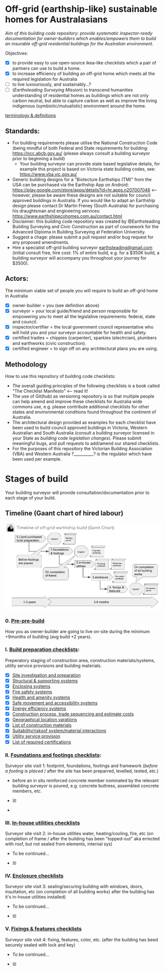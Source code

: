 # Off-grid (earthship-like) sustainable homes for Australasians

*Aim of this building code repository: provide systematic inspector-ready documentation for owner-builders which enables/empowers them to build an insurable off-grid residential buildings for the Australian environment.*

Objectives:
 - [x] to provide easy to use open-source ikea-like checklists which a pair of partners can use to build a home.
 - [x] to increase efficiency of building an off-grid home which meets all the required legislation for Australia
 - [ ] to live luxiouriously, and sustainably...?
 - [ ] (*Earthsteading Surveying Mission*) to transcend humanities understanding of residential homes as buildings which are not only carbon neutral, but able to capture carbon as well as improve the living indigenous (symbiotic/mutualistic) environment around the home.

[terminology & definitions](https://github.com/earthsteading/earthship/blob/5f4f96040fc8ca2ebc30613c183d4a93b0921481/terminology.md)

## Standards:

 * For building requirements please utilise the National Construction Code (being mindful of both Federal and State requirements for building: https://ncc.abcb.gov.au/ (please always consult a building surveyor prior to beginning a build)
   * Your building surveyor can provide state based legislative details, for example this project is based on Victoria state building codes, see: https://www.vba.vic.gov.au/
 * Generic building designs for a "Biotecture Earthships (TM)" from the USA can be purchased via the Earthship App on Android: https://play.google.com/store/apps/details?id=hr.apps.n207007048 <-- however, please be aware these designs are not suitable for council approved buildings in Australia.  If you would like to adapt an Earthship design please contact Dr Martin Freney (South Australia) for purchasing his draughtsman and engineering services: https://www.earthshipecohomes.com.au/contact.html
 * Disclaimer: this building code repository was created by @Earthsteading Building Surveying and Civic Construction as part of coursework for the Advanced Diploma in Building Surveying at Federation University.
 * Suggest a chage: please submit a pull request and/or bug request for any proposed amendments.
 * Hire a specialist off-grid building surveyor earthsteading@gmail.com (initial consult free, hire cost: 1% of entire build, e.g. for a $350K build, a building surveyor will accompany you throughout your journey for $3500).

## Actors:

The minimum viable set of people you will require to build an off-grid home in Australia
 - [x] owner-builder = you (see definition above)
 - [x] surveyor = your local guide/friend and person responsible for empowering you to meet all the legislative requirements: federal, state and council.
 - [x] inspector/certifier = the local government council representative who will hold you and your surveyor accountable for health and safety.
 - [x] certified tradies = chippies (carpenter), sparkies (electrcian), plumbers and earthworks (civic construction).
 - [x] certified engineer = to sign off on any architectural plans you are using.

## Methodology
How to use this repository of building code checklists:
 * The overall guiding principles of the following checklists is a book called "The Checklist Manifesto" <-- read it!
 * The use of Git(hub) as versioning repository is so that multiple people can help amend and improve these checklists for Australia wide commons use, e.g. please contribute additional checklists for other states and environmental conditions found throughout the continent of Australia.
 * The architectural design provided as examples for each checklist have been used to build council approved buildings in Victoria, Western Australian and South Australia (consult a building surveyor licensed in your State as _building code legislation changes_). Please submit meaningful bugs, and pull requests to add/amend our shared checklists. 
 * For the purposes of this repository the Victorian Building Association (VBA) and Western Australia ?__________? is the regulator which have been used per example.

# Stages of build 
Your building surveyor will provide consultation/documentation prior to each stage of your build.

## Timeline (Gaant chart of hired labour)
![timeline](https://github.com/earthsteading/earthship/blob/821f840683c55277b7f58c940904e4f701e91312/Gaant_v1.png "Gaant cahrt of timeline build")

### 0. [Pre-pre-build](https://github.com/earthsteading/earthship/blob/9693f3290efba0b4db99ad9f5c4e8f284388ad5c/pre-pre-build.md) 

How you as owner-builder are going to live on-site during the minimum +9months of building (avg build +2 years).

### I. [Build preparation checklists](https://github.com/earthsteading/earthship/blob/e97adaeebb06a77383f3f647728697382650fdb4/checklist_build-preparation.md): 
 Preperatory staging of construction area, construction materials/systems, utility service provisions and building materials.
   - [X] [Site investigation and preparation]()
   - [X] [Structural & supporting systems](https://github.com/earthsteading/earthship/blob/8f54d43fba8223c37a4d816cec43cdac49e931e8/checklist_structural-supporting-systems.md)
   - [X] [Enclosing systems](https://github.com/earthsteading/earthship/blob/deca192c4e5906e696d0970e1e31b33337aaac5b/checklist_enclosing-systems.md)
   - [X] [Fire safety systems](https://github.com/earthsteading/earthship/blob/deca192c4e5906e696d0970e1e31b33337aaac5b/checklist_fire-safety.md)
   - [X] [Health and amenity systems](https://github.com/earthsteading/earthship/blob/03644a5ab01a5ad175481848f855def211754c70/checklist_health-amenity.md)
   - [X] [Safe movement and accessibility systems](https://github.com/earthsteading/earthship/blob/8f54d43fba8223c37a4d816cec43cdac49e931e8/checklist_movement-accessibility.md)
   - [X] [Energy efficiency systems](https://github.com/earthsteading/earthship/blob/deca192c4e5906e696d0970e1e31b33337aaac5b/checklist_energy-efficiency.md)
   - [X] [Construction process, trade sequencing and estimate costs]()
   - [X] [Geographical location varations]()
   - [X] [List of construction materials]()
   - [X] [Suitability/risksof system/material interactions]()
   - [X] [Utility service provision]()
   - [X] [List of required certifications]()

 ### II. [Foundations and footings checklists]():
 Surveyor site visit 1: footprint, foundations, footings and framework (_before a footing is placed_ / after the site has been preparred, levelled, tested, etc.)
  * before an in situ reinforced concrete member nominated by the relevant building surveyor is poured, e.g. concrete buttress, assembled concrete members, etc.
 - [X]
 - 
 
### III. [In-house utilities checklists]()
 Surveyor site visit 2: in-house utilities water, heating/cooling, fire, etc (on completion of frame / after the building has been "topped-out" aka errected with roof, but not sealed from elements, internal sys) 
   * To be continued...
 - [X]

 ### IV. [Enclosure checklists]()
 Surveyor site visit 3: sealing/securing building with windows, doors, insultation, etc (on completion of all building works) after the building has it's in-house utilities installed)
   * To be continued...
 - [X]
 
 ### V. [Fixings & features checklists]()
 Surveyor site visit 4: fixing, features, color, etc. (after the building has beed securely sealed with lock and key)
   * To be continued...
 - [X]
